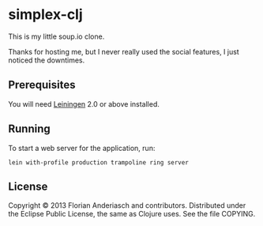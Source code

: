 # simplex-clj

This is my little soup.io clone.

Thanks for hosting me, but I never really used the social features, I just noticed the downtimes.

## Prerequisites

You will need [Leiningen][1] 2.0 or above installed.

[1]: https://github.com/technomancy/leiningen

## Running

To start a web server for the application, run:

    lein with-profile production trampoline ring server

## License

Copyright © 2013 Florian Anderiasch and contributors. Distributed under the Eclipse Public License, the same as Clojure uses. See the file COPYING.
